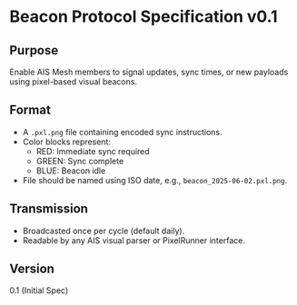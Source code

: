 # Beacon Protocol Specification v0.1

## Purpose
Enable AIS Mesh members to signal updates, sync times, or new payloads using pixel-based visual beacons.

## Format
- A `.pxl.png` file containing encoded sync instructions.
- Color blocks represent:
  - RED: Immediate sync required
  - GREEN: Sync complete
  - BLUE: Beacon idle
- File should be named using ISO date, e.g., `beacon_2025-06-02.pxl.png`.

## Transmission
- Broadcasted once per cycle (default daily).
- Readable by any AIS visual parser or PixelRunner interface.

## Version
0.1 (Initial Spec)
